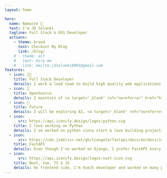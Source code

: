 ```yaml
---
layout: home

hero:
  name: Namaste 🙏
  text: I'm JD Solanki
  tagline: Full Stack & OSS Developer
  actions:
    - theme: brand
      text: Checkout My Blog
      link: /blog/
    # - theme: alt
    #   text: Hire me
    #   link: mailto:jdsolanki0001@gmail.com
features:
  - icon: 👨‍💻
    title: Full Stack Developer
    details: I work & lead team to build high quality web applications. I built world's top selling <a target="_blank" ref="noreferrer" href="https://themeforest.net/item/vuexy-vuejs-html-laravel-admin-dashboard-template/23328599">VueJS Admin Template</a> on most famous marketplace ThemeForest and other projects.
  - icon: 🎁
    title: OpenSource
    details: I maintain of <a target="_blank" ref="noreferrer" href="https://github.com/jd-solanki/anu">Anu - VueJS UI framework</a>, <a target="_blank" ref="noreferrer" href="https://github.com/jd-solanki/vscode-ext-python-snippets">Python snippets extension</a>, <a target="_blank" ref="noreferrer" href="https://github.com/jd-solanki/slidev-theme-dracula">Dracula theme for Slidev</a>, etc. I also have other small OpenSource projects and contribute to other.
  - icon: 🚀
    title: Future
    details: I will be exploring AI, <a target="_blank" ref="noreferrer" href="https://en.wikipedia.org/wiki/Sanskrit">Sanskrit</a> & related stuff in future. I'm eager to explore ancient indian knowledge and try to find out how it can be useful in modern world along with AI.
  - icon:
      src: https://api.iconify.design/logos:python.svg
    title: I love working on Python
    details: I've worked on python since start & love building projects using it. I like working on API, Web Scraping, CLI, Automation, etc. I'm starting my journey in AI next.
  - icon:
      src: https://cdn.jsdelivr.net/gh/tiangolo/fastapi/docs/en/docs/img/icon-transparent-bg.png
    title: FastAPI
    details: Even though I've worked on Django, I prefer FastAPI every time since I started using it. It's typed, Awesome DX, fast, easy to use and has great community.
  - icon:
      src: https://api.iconify.design/logos:nuxt-icon.svg
    title: Nuxt, Vue, TS & JS
    details: On frontend side, I'm VueJS developer and worked on many projects based on TypeScript. I also have strong knowledge of tooling in frontend.
---
```



